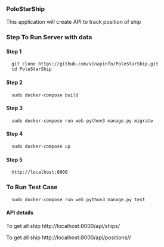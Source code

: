 ### PoleStarShip ###
This application will create API to track position of ship
### Step To Run Server with data
#### Step 1
      git clone https://github.com/vinayinfo/PoleStarShip.git
      cd PoleStarShip
#### Step 2
      sudo docker-compose build
#### Step 3
      sudo docker-compose run web python3 manage.py migrate

#### Step 4
      sudo docker-compose up
#### Step 5
      http://localhost:8000
### To Run Test Case
      sudo docker-compose run web python3 manage.py test

#### API details
To get all ship 
      http://localhost:8000/api/ships/
     
To get all ship 
      http://localhost:8000/api/positions/<imo>/

